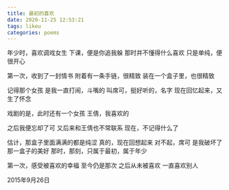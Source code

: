 ```yaml
---
title: 最初的喜欢
date: 2020-11-25 12:53:21
tags: likeu
categories: poems
---
```

年少时，喜欢调戏女生
下课，便是你追我躲<!--more-->
那时并不懂得什么喜欢
只是单纯，便很开心

第一次，收到了一封情书
附着有一条手链，很精致
装在一个盒子里，也很精致

记得那个女孩
是我一直打闹，斗嘴的
叫席可，挺好听的，名字
现在回忆起来，又生了怀念

戏剧的是，此时还有一个女孩
王倩，我喜欢的

之后我便忘却了可
又后来和王倩也不常联系
现在，不记得什么了

估计，那盒子里面满满的都是纯涩
真的，现在回想起来
对不起，席可
是我破坏了那一盒子的美好
那时，那刻，只属于最初，属于年少

第一次，感受被喜欢的幸福
至今仍是那次
之后从未被喜欢
一直喜欢别人

2015年9月26日 

